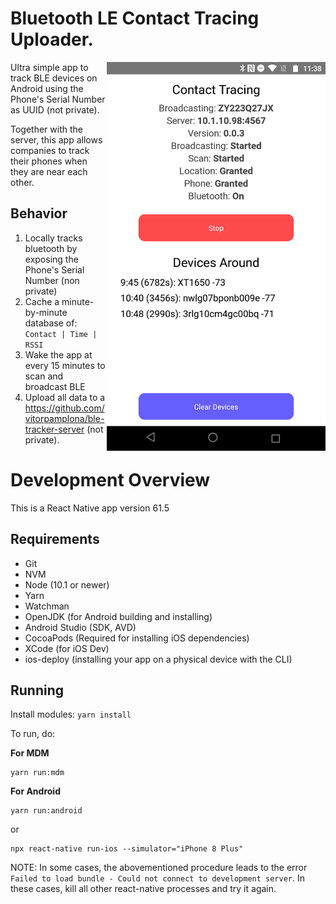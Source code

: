 # Bluetooth LE Contact Tracing Uploader.

<img align="right" src="./docs/preview.png" data-canonical-src="./docs/preview.png" width="350px"/>

Ultra simple app to track BLE devices on Android using the Phone's Serial Number as UUID (not private).

Together with the server, this app allows companies to track their phones when they are near each other.

## Behavior

1. Locally tracks bluetooth by exposing the Phone's Serial Number (non private)
2. Cache a minute-by-minute database of: `Contact | Time | RSSI`
3. Wake the app at every 15 minutes to scan and broadcast BLE
4. Upload all data to a https://github.com/vitorpamplona/ble-tracker-server (not private).

# Development Overview

This is a React Native app version 61.5

## Requirements

- Git
- NVM
- Node (10.1 or newer)
- Yarn
- Watchman
- OpenJDK (for Android building and installing)
- Android Studio (SDK, AVD)
- CocoaPods (Required for installing iOS dependencies)
- XCode (for iOS Dev)
- ios-deploy (installing your app on a physical device with the CLI)

## Running

Install modules:
`yarn install`

To run, do:

**For MDM**

```
yarn run:mdm
```

**For Android**

```
yarn run:android
```

or

```
npx react-native run-ios --simulator="iPhone 8 Plus"
```

NOTE: In some cases, the abovementioned procedure leads to the error `Failed to load bundle - Could not connect to development server`. In these cases, kill all other react-native processes and try it again.
